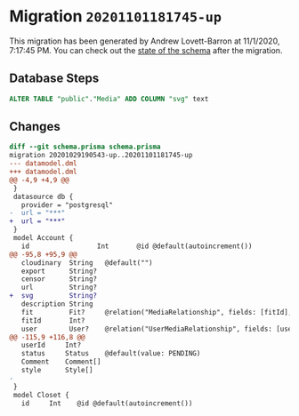 # Migration `20201101181745-up`

This migration has been generated by Andrew Lovett-Barron at 11/1/2020, 7:17:45 PM.
You can check out the [state of the schema](./schema.prisma) after the migration.

## Database Steps

```sql
ALTER TABLE "public"."Media" ADD COLUMN "svg" text   
```

## Changes

```diff
diff --git schema.prisma schema.prisma
migration 20201029190543-up..20201101181745-up
--- datamodel.dml
+++ datamodel.dml
@@ -4,9 +4,9 @@
 }
 datasource db {
   provider = "postgresql"
-  url = "***"
+  url = "***"
 }
 model Account {
   id                 Int       @id @default(autoincrement())
@@ -95,8 +95,9 @@
   cloudinary  String   @default("")
   export      String?
   censor      String?
   url         String?
+  svg         String?
   description String
   fit         Fit?     @relation("MediaRelationship", fields: [fitId], references: [id])
   fitId       Int?
   user        User?    @relation("UserMediaRelationship", fields: [userId], references: [id])
@@ -115,9 +116,8 @@
   userId     Int?
   status     Status    @default(value: PENDING)
   Comment    Comment[]
   style      Style[]
-
 }
 model Closet {
   id     Int    @id @default(autoincrement())
```


